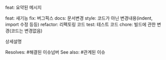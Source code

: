 feat: 요약된 메시지

feat: 새기능
fix: 버그픽스
docs: 문서변경
style: 코드가 아닌 변경내용(indent, import 수정 등등)
refactor: 리펙토링 코드
test: 테스트 코드
chore: 빌드에 관한 변경(코드는 변경없음)

상세설명

Resolves: #해결된 이슈넘버
See also: #관계된 이슈
